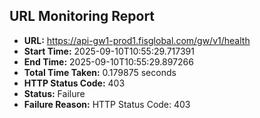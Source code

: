 ## URL Monitoring Report

- **URL:** https://api-gw1-prod1.fisglobal.com/gw/v1/health
- **Start Time:** 2025-09-10T10:55:29.717391
- **End Time:** 2025-09-10T10:55:29.897266
- **Total Time Taken:** 0.179875 seconds
- **HTTP Status Code:** 403
- **Status:** Failure
- **Failure Reason:** HTTP Status Code: 403
